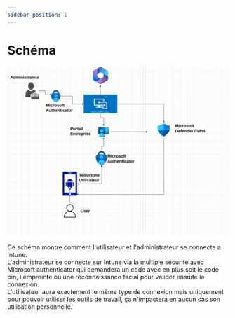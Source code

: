 ```yaml
---
sidebar_position: 1
---
```


# Schéma

![](/img/appli.png)

Ce schéma montre comment l'utilisateur et l'administrateur se connecte a Intune.  
L'administrateur se connecte sur Intune via la multiple sécurité avec Microsoft authenticator qui demandera un code avec en plus soit le code pin, l'empreinte ou une reconnaissance facial pour valider ensuite la connexion.  
L'utilisateur aura exactement le même type de connexion mais uniquement pour pouvoir utiliser les outils de travail, ça n'impactera en aucun cas son utilisation personnelle. 
